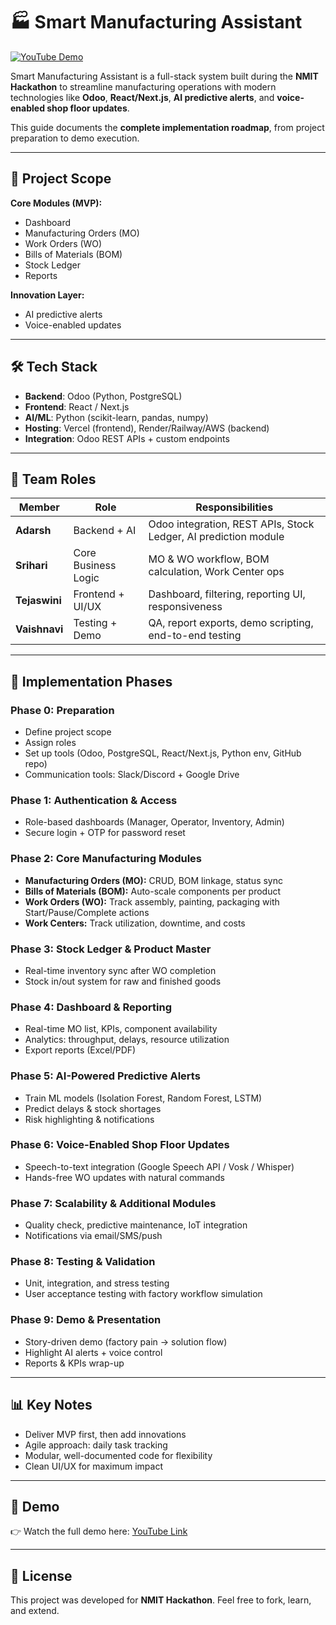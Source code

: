 # 🏭 Smart Manufacturing Assistant

[![YouTube Demo](https://img.shields.io/badge/Demo-YouTube-red?logo=youtube)](https://youtu.be/WmHZmkz3LI4)

Smart Manufacturing Assistant is a full-stack system built during the **NMIT Hackathon** to streamline manufacturing operations with modern technologies like **Odoo**, **React/Next.js**, **AI predictive alerts**, and **voice-enabled shop floor updates**.  

This guide documents the **complete implementation roadmap**, from project preparation to demo execution.  

---

## 🚀 Project Scope

**Core Modules (MVP):**
- Dashboard  
- Manufacturing Orders (MO)  
- Work Orders (WO)  
- Bills of Materials (BOM)  
- Stock Ledger  
- Reports  

**Innovation Layer:**
- AI predictive alerts  
- Voice-enabled updates  

---

## 🛠️ Tech Stack

- **Backend**: Odoo (Python, PostgreSQL)  
- **Frontend**: React / Next.js  
- **AI/ML**: Python (scikit-learn, pandas, numpy)  
- **Hosting**: Vercel (frontend), Render/Railway/AWS (backend)  
- **Integration**: Odoo REST APIs + custom endpoints  

---

## 👥 Team Roles

| Member     | Role                 | Responsibilities |
|------------|----------------------|------------------|
| **Adarsh** | Backend + AI         | Odoo integration, REST APIs, Stock Ledger, AI prediction module |
| **Srihari**| Core Business Logic  | MO & WO workflow, BOM calculation, Work Center ops |
| **Tejaswini** | Frontend + UI/UX | Dashboard, filtering, reporting UI, responsiveness |
| **Vaishnavi** | Testing + Demo    | QA, report exports, demo scripting, end-to-end testing |

---

## 📑 Implementation Phases

### Phase 0: Preparation
- Define project scope  
- Assign roles  
- Set up tools (Odoo, PostgreSQL, React/Next.js, Python env, GitHub repo)  
- Communication tools: Slack/Discord + Google Drive  

### Phase 1: Authentication & Access
- Role-based dashboards (Manager, Operator, Inventory, Admin)  
- Secure login + OTP for password reset  

### Phase 2: Core Manufacturing Modules
- **Manufacturing Orders (MO):** CRUD, BOM linkage, status sync  
- **Bills of Materials (BOM):** Auto-scale components per product  
- **Work Orders (WO):** Track assembly, painting, packaging with Start/Pause/Complete actions  
- **Work Centers:** Track utilization, downtime, and costs  

### Phase 3: Stock Ledger & Product Master
- Real-time inventory sync after WO completion  
- Stock in/out system for raw and finished goods  

### Phase 4: Dashboard & Reporting
- Real-time MO list, KPIs, component availability  
- Analytics: throughput, delays, resource utilization  
- Export reports (Excel/PDF)  

### Phase 5: AI-Powered Predictive Alerts
- Train ML models (Isolation Forest, Random Forest, LSTM)  
- Predict delays & stock shortages  
- Risk highlighting & notifications  

### Phase 6: Voice-Enabled Shop Floor Updates
- Speech-to-text integration (Google Speech API / Vosk / Whisper)  
- Hands-free WO updates with natural commands  

### Phase 7: Scalability & Additional Modules
- Quality check, predictive maintenance, IoT integration  
- Notifications via email/SMS/push  

### Phase 8: Testing & Validation
- Unit, integration, and stress testing  
- User acceptance testing with factory workflow simulation  

### Phase 9: Demo & Presentation
- Story-driven demo (factory pain → solution flow)  
- Highlight AI alerts + voice control  
- Reports & KPIs wrap-up  

---

## 📊 Key Notes
- Deliver MVP first, then add innovations  
- Agile approach: daily task tracking  
- Modular, well-documented code for flexibility  
- Clean UI/UX for maximum impact  

---

## 🎥 Demo
👉 Watch the full demo here: [YouTube Link](https://youtu.be/WmHZmkz3LI4)

---

## 📌 License
This project was developed for **NMIT Hackathon**. Feel free to fork, learn, and extend.  

